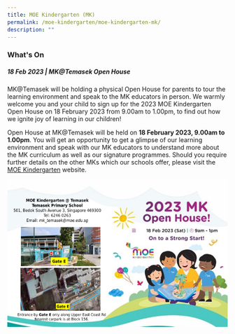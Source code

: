 ```yaml
---
title: MOE Kindergarten (MK)
permalink: /moe-kindergarten/moe-kindergarten-mk/
description: ""
---
```

### What's On
  
##### 18 Feb 2023 | MK@Temasek Open House
	
MK@Temasek will be holding a physical Open House for parents to tour the learning environment and speak to the MK educators in person. We warmly welcome you and your child to sign up for the 2023 MOE Kindergarten Open House on 18 February 2023 from 9.00am to 1.00pm, to find out how we ignite joy of learning in our children! 

Open House at MK@Temasek will be held on **18 February 2023, 9.00am to 1.00pm**. You will get an opportunity to get a glimpse of our learning environment and speak with our MK educators to understand more about the MK curriculum as well as our signature programmes.
Should you require further details on the other MKs which our schools offer, please visit the [MOE Kindergarten](https://www.moe.gov.sg/preschool/moe-kindergarten) website.

![](/images/MOE%20MK%20map.png)